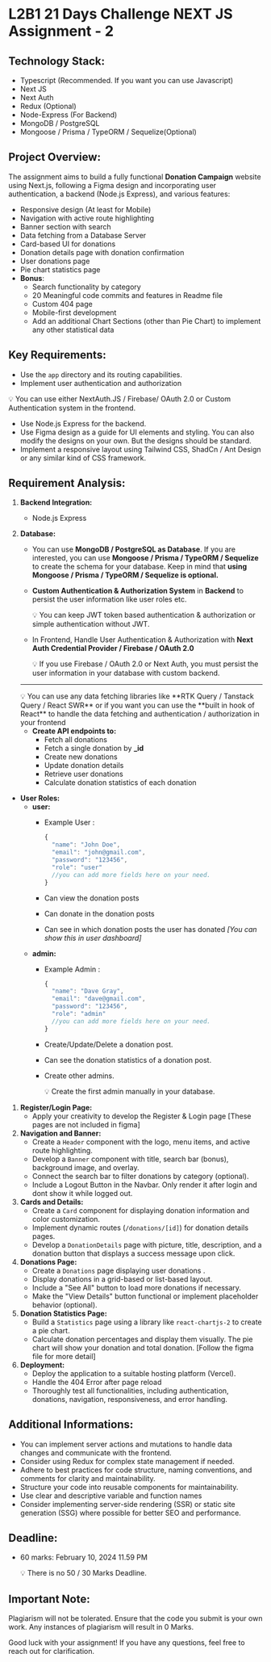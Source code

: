 # L2B1 21 Days Challenge NEXT JS Assignment - 2

## Technology Stack:

- Typescript (Recommended. If you want you can use Javascript)
- Next JS
- Next Auth
- Redux (Optional)
- Node-Express (For Backend)
- MongoDB / PostgreSQL
- Mongoose / Prisma / TypeORM / Sequelize(Optional)

## **Project Overview:**

The assignment aims to build a fully functional **Donation Campaign** website using Next.js, following a Figma design and incorporating user authentication, a backend (Node.js Express), and various features:

- Responsive design (At least for Mobile)
- Navigation with active route highlighting
- Banner section with search
- Data fetching from a Database Server
- Card-based UI for donations
- Donation details page with donation confirmation
- User donations page
- Pie chart  statistics page
- **Bonus**:
    - Search functionality by category
    - 20 Meaningful code commits and features in Readme file
    - Custom 404 page
    - Mobile-first development
    - Add an additional Chart Sections (other than Pie Chart) to implement any other statistical data

## **Key Requirements:**

- Use the `app` directory and its routing capabilities.
- Implement user authentication and authorization

<aside>
💡 You can use either NextAuth.JS / Firebase/ OAuth 2.0 or Custom Authentication system in the frontend.

</aside>

- Use Node.js Express for the backend.
- Use Figma design as a guide for UI elements and styling. You can also modify the designs on your own. But the designs should be standard.
- Implement a responsive layout using Tailwind CSS, ShadCn / Ant Design or any similar kind of CSS framework.

## Requirement Analysis:

1. **Backend Integration:**
    - Node.js Express
2. **Database:**
    - You can use **MongoDB / PostgreSQL as Database**. If you are interested, you can use **Mongoose  / Prisma / TypeORM / Sequelize** to create the schema for your database. Keep in mind that **using Mongoose  / Prisma / TypeORM / Sequelize is optional.**
    - **Custom Authentication & Authorization System** in **Backend** to persist the user information like user roles etc.
        
        <aside>
        💡 You can keep JWT token based authentication & authorization or simple authentication without JWT.
        
        </aside>
        
    - In Frontend, Handle User Authentication & Authorization with **Next Auth Credential Provider / Firebase / OAuth 2.0**
        
        <aside>
        💡 If you use Firebase / OAuth 2.0 or Next Auth, you must persist the user information in your database with custom backend.
        
        </aside>
        
    
     ****
    
    <aside>
    💡 You can use any data fetching libraries like **RTK Query / Tanstack Query / React SWR** or if you want you can use the **built in hook of React** to handle the data fetching and authentication / authorization in your frontend
    
    </aside>
    
    - **Create API endpoints to:**
        - Fetch all donations
        - Fetch a single donation by **_id**
        - Create new donations
        - Update donation details
        - Retrieve user donations
        - Calculate donation statistics of each donation
- **User Roles:**
    - **user:**
        - Example User :
            
            ```jsx
            {
              "name": "John Doe",
              "email": "john@gmail.com",
              "password": "123456",
              "role": "user"
              //you can add more fields here on your need.
            }
            ```
            
        - Can view the donation posts
        - Can donate in the donation posts
        - Can see in which donation posts the user has donated *[You can show this in user dashboard]*
    - **admin:**
        - Example Admin :
            
            ```jsx
            {
              "name": "Dave Gray",
              "email": "dave@gmail.com",
              "password": "123456",
              "role": "admin"
              //you can add more fields here on your need.
            }
            ```
            
        - Create/Update/Delete a donation post.
        - Can see the donation statistics of a donation post.
        - Create other admins.
            
            <aside>
            💡 Create the first admin manually in your database.
            
            </aside>
            
1. **Register/Login Page:**
    - Apply your creativity to develop the Register & Login page [These pages are not included in figma]
2. **Navigation and Banner:**
    - Create a `Header` component with the logo, menu items, and active route highlighting.
    - Develop a `Banner` component with title, search bar (bonus), background image, and overlay.
    - Connect the search bar to filter donations by category (optional).
    - Include a Logout Button in the Navbar. Only render it after login and dont show it while logged out.
3. **Cards and Details:**
    - Create a `Card` component for displaying donation information and color customization.
    - Implement dynamic routes (`/donations/[id]`) for donation details pages.
    - Develop a `DonationDetails` page with picture, title, description, and a donation button that displays a success message upon click.
4. **Donations Page:**
    - Create a `Donations` page displaying user donations .
    - Display donations in a grid-based or list-based layout.
    - Include a "See All" button to load more donations if necessary.
    - Make the "View Details" button functional or implement placeholder behavior (optional).
5. **Donation Statistics Page:**
    - Build a `Statistics` page using a library like `react-chartjs-2` to create a pie chart.
    - Calculate donation percentages and display them visually. The pie chart will show your donation and total donation. [Follow the figma file for more detail]
6. **Deployment:**
    - Deploy the application to a suitable hosting platform (Vercel).
    - Handle the 404 Error after page reload
    - Thoroughly test all functionalities, including authentication, donations, navigation, responsiveness, and error handling.

## **Additional Informations:**

- You can implement server actions and mutations to handle data changes and communicate with the frontend.
- Consider using Redux for complex state management if needed.
- Adhere to best practices for code structure, naming conventions, and comments for clarity and maintainability.
- Structure your code into reusable components for maintainability.
- Use clear and descriptive variable and function names
- Consider implementing server-side rendering (SSR) or static site generation (SSG) where possible for better SEO and performance.

## **Deadline:**

- 60 marks: February 10, 2024 11.59 PM
    
    <aside>
    💡 There is no 50 / 30 Marks Deadline.
    
    </aside>
    

## Important Note:

Plagiarism will not be tolerated. Ensure that the code you submit is your own work. Any instances of plagiarism will result in 0 Marks.

Good luck with your assignment! If you have any questions, feel free to reach out for clarification.